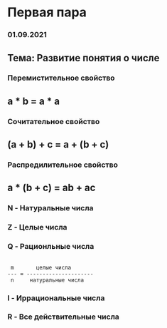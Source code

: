 # Первая пара
### 01.09.2021

## Тема: Развитие понятия о числе

 ### Перемистительное свойство
 ##     a * b = a * a
     
 ### Сочитательное свойство
 ##     (a + b) + c = a + (b + c)
     
 ### Распредилительное свойство
 ##     a * (b + c) = ab + ac


### N - Натуральные числа


### Z - Целые числа


### Q - Рационльные числа


~~~

 m       целые числа
--- = ---------------------
 n     натуральные числа

~~~


### I - Иррациональные числа


### R - Все действительные числа
